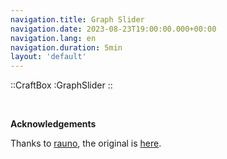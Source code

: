 ```yaml
---
navigation.title: Graph Slider
navigation.date: 2023-08-23T19:00:00.000+00:00
navigation.lang: en
navigation.duration: 5min
layout: 'default'
---
```


::CraftBox
:GraphSlider
::

<br />

**Acknowledgements**

Thanks to [rauno](https://twitter.com/raunofreiberg), the original is [here](https://rauno.me/craft/graph-slider).
